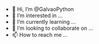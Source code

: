 - 👋 Hi, I’m @GalvaoPython
- 👀 I’m interested in ...
- 🌱 I’m currently learning ...
- 💞️ I’m looking to collaborate on ...
- 📫 How to reach me ...

<!---
GalvaoPython/GalvaoPython is a ✨ special ✨ repository because its `README.md` (this file) appears on your GitHub profile.
You can click the Preview link to take a look at your changes.
--->
